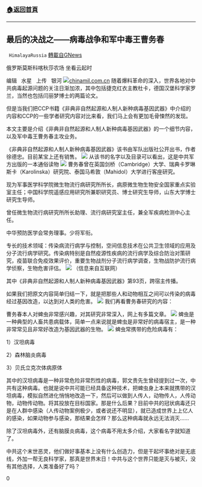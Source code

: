 ###  [:house:返回首頁](https://github.com/ourhimalayas/txt)
---

## 最后的决战之——病毒战争和军中毒王曹务春
` HimalayaRussia` [轉載自GNews](https://gnews.org/zh-hans/925142/)

俄罗斯莫斯科喀秋莎农场 坐看云起时

编辑   水星   上传   银河
![]()![](https://gnews.org/wp-content/uploads/2021/02/Snipaste_2021-02-22_00-05-59.jpg)[chinamil.com.cn](http://www.chinamil.com.cn/jx/2020-09/10/content_9900729.htm)
随着爆料革命的深入，世界各地对中共病毒起源问题的关注日渐加浓，其中包括捷克红衣主教杜卡，德国汉堡科学家罗兰，当然也包括闫丽梦博士的两篇论文。

但是当我们把CCP书籍《非典非自然起源和人制人新种病毒基因武器》中介绍的内容和CCP的一些学者研究内容对比来看，我们马上会有更加毛骨悚然的发现。

本文主要是介绍《非典非自然起源和人制人新种病毒基因武器》的一个细节内容，以及军中毒王曹务春主攻业务。

《非典非自然起源和人制人新种病毒基因武器》该书由军队出版社公开出书，作者徐德忠。目前某宝上还有销售。
![]()![](https://gnews.org/wp-content/uploads/2021/02/Snipaste_2021-02-21_23-58-01.jpg)
从该书的名字以及目录可以看出，这是中共军方出版的一本通俗读物
![]()![](https://gnews.org/wp-content/uploads/2021/02/Snipaste_2021-02-21_23-59-15.jpg)
曹务春曾在英国剑桥（Cambridge）大学、瑞典卡罗琳斯卡（Karolinska）研究院、泰国马希敦（Mahidol）大学进行客座研究。

现为军事医学科学院微生物流行病研究所所长，病原微生物生物安全国家重点实验室主任；中国科学院遥感应用研究所兼职研究员、博士研究生导师，山东大学博士研究生导师。

曾任微生物流行病研究所所长助理、流行病研究室主任，兼全军疾病检测中心主任。

中华预防医学会常务理事。少将军衔。

专长的技术领域：传染病流行病学与控制，空间信息技术在公共卫生领域的应用及分子流行病学研究。传染病特别是自然疫源性疾病的流行病学及综合防治对策研究，疫苗联合免疫效果评价，重要生物战剂分子流行病学调查，生物战防护流行病学侦察，生物危害评估。
![]()![](https://gnews.org/wp-content/uploads/2021/02/Snipaste_2021-02-22_00-00-20.jpg)
（信息来自互联网）

其中《非典非自然起源和人制人新种病毒基因武器》第93页，跨宿主传播。

如果我们把原文内容简单归结一下，就是把那些人和动物相互之间可以传染的病毒经过基因改造，以达到对人类的危害。
![]()![](https://gnews.org/wp-content/uploads/2021/02/Snipaste_2021-02-22_00-01-01.jpg)
我们再看曹务春研究的内容：

曹务春本人对蜱虫非常感兴趣，对其研究非常深入，网上有多篇文章。
![]()![](https://gnews.org/wp-content/uploads/2021/02/Snipaste_2021-02-22_00-02-01.jpg)
蜱虫是一种典型的人畜共患病载体，简单一点来说就是蜱虫是非常好的病毒宿主，是一种非常常见且非常好改造为基因武器的生物。
![]()![](https://gnews.org/wp-content/uploads/2021/02/Snipaste_2021-02-22_00-03-02.jpg)
蜱虫常携带的危险病毒有：

1）汉坦病毒

2）森林脑炎病毒

3）贝氏立克次体病原体

其中的汉坦病毒是一种非常危险非常烈性的病毒，郭文贵先生曾经提到过一次，中共有这种病毒。也就是说中共可能已经具备这种技术，把蜱虫身上本来就携带的汉坦病毒，模拟自然进化悄悄地改造一下，然后可以做到人传人，动物传人，人传动物，动物传动物。将其投放在目标国家。那是什么后果？目前中共的冠状病毒还只是在人群中感染（人传动物案例极少，或者说还不明显），就已造成世界上上亿人的感染，如果动物参与感染，那结果会怎样？那么这种病毒就永远无法消灭……

除了汉坦病毒外，还有脑膜炎病毒，这个病毒不用太多介绍，大家看名字就知道了。

中共这个末世恶灵，他们做好事基本上没有什么创造力，但是干起坏事绝对是无底线，外加一帮无良科学家，那真是世界末日！中共与这个世界只能是灭与被灭，没有其他选择，人类准备好了吗？

0

